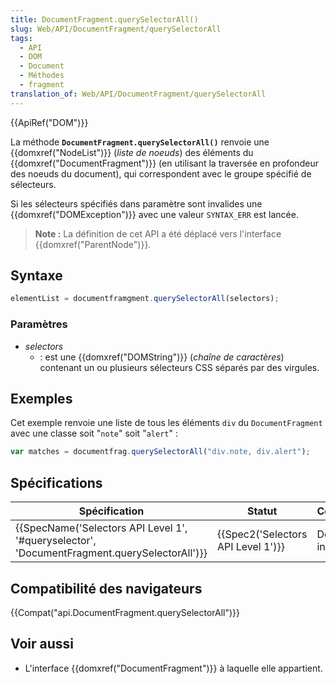 ```yaml
---
title: DocumentFragment.querySelectorAll()
slug: Web/API/DocumentFragment/querySelectorAll
tags:
  - API
  - DOM
  - Document
  - Méthodes
  - fragment
translation_of: Web/API/DocumentFragment/querySelectorAll
---
```

{{ApiRef("DOM")}}

La méthode **`DocumentFragment.querySelectorAll()`** renvoie une {{domxref("NodeList")}} (_liste de noeuds_) des éléments du {{domxref("DocumentFragment")}} (en utilisant la traversée en profondeur des noeuds du document), qui correspondent avec le groupe spécifié de sélecteurs.

Si les sélecteurs spécifiés dans paramètre sont invalides une {{domxref("DOMException")}} avec une valeur `SYNTAX_ERR` est lancée.

> **Note :** La définition de cet API a été déplacé vers l'interface {{domxref("ParentNode")}}.

## Syntaxe

```js
elementList = documentframgment.querySelectorAll(selectors);
```

### Paramètres

- _selectors_
  - : est une {{domxref("DOMString")}} (_chaîne de caractères_) contenant un ou plusieurs sélecteurs CSS séparés par des virgules.

## Exemples

Cet exemple renvoie une liste de tous les éléments `div` du `DocumentFragment` avec une classe soit "`note`" soit "`alert`" :

```js
var matches = documentfrag.querySelectorAll("div.note, div.alert");
```

## Spécifications

| Spécification                                                                                                                | Statut                                       | Commentaire          |
| ---------------------------------------------------------------------------------------------------------------------------- | -------------------------------------------- | -------------------- |
| {{SpecName('Selectors API Level 1', '#queryselector', 'DocumentFragment.querySelectorAll')}} | {{Spec2('Selectors API Level 1')}} | Définition initiale. |

## Compatibilité des navigateurs

{{Compat("api.DocumentFragment.querySelectorAll")}}

## Voir aussi

- L'interface {{domxref("DocumentFragment")}} à laquelle elle appartient.
